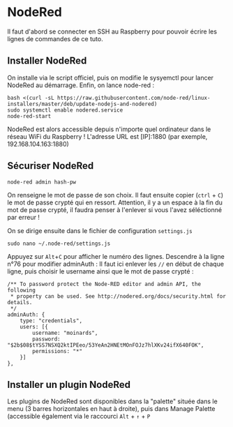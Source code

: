# NodeRed

Il faut d'abord se connecter en SSH au Raspberry pour pouvoir écrire les lignes de commandes de ce tuto.

## Installer NodeRed

On installe via le script officiel, puis on modifie le sysyemctl pour lancer NodeRed au démarrage. Enfin, on lance node-red : 

    bash <(curl -sL https://raw.githubusercontent.com/node-red/linux-installers/master/deb/update-nodejs-and-nodered)
    sudo systemctl enable nodered.service
    node-red-start
    
NodeRed est alors accessible depuis n'importe quel ordinateur dans le réseau WiFi du Raspberry ! 
L'adresse URL est [IP]:1880 (par exemple, 192.168.104.163:1880)

## Sécuriser NodeRed

    node-red admin hash-pw

On renseigne le mot de passe de son choix. Il faut ensuite copier (```ctrl``` + ```C```) le mot de passe crypté qui en ressort. Attention, il y a un espace à la fin du mot de passe crypté, il faudra penser à l'enlever si vous l'avez séléctionné par erreur !

On se dirige ensuite dans le fichier de configuration ```settings.js```

    sudo nano ~/.node-red/settings.js
    
Appuyez sur ```Alt```+```C``` pour afficher le numéro des lignes. Descendre à la ligne n°76 pour modifier adminAuth : Il faut ici enlever les ```//``` en début de chaque ligne, puis choisir le username ainsi que le mot de passe crypté : 

    /** To password protect the Node-RED editor and admin API, the following
     * property can be used. See http://nodered.org/docs/security.html for details.
     */
    adminAuth: {
        type: "credentials",
        users: [{
            username: "moinards",
            password: "$2b$08$tYSS7NSXQ2ktIPEeo/53YeAn2HNEtMOnFOJz7hlXKv24ifX640FOK",
            permissions: "*"
        }]
    },

## Installer un plugin NodeRed

Les plugins de NodeRed sont disponibles dans la "palette" située dans le menu (3 barres horizontales en haut à droite), puis dans Manage Palette (accessible également via le raccourci ```Alt``` + ```↑``` + ```P```
